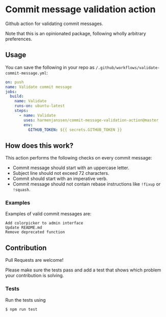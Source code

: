 # Commit message validation action

Github action for validating commit messages.

Note that this is an opinionated package, following wholly arbitrary preferences.

## Usage 

You can save the following in your repo as `/.github/workflows/validate-commit-message.yml`:

```yml
on: push
name: Validate commit message
jobs:
  build:
    name: Validate
    runs-on: ubuntu-latest
    steps:
      - name: Validate
        uses: harmenjanssen/commit-message-validation-action@master
        env:
          GITHUB_TOKEN: ${{ secrets.GITHUB_TOKEN }}
```

## How does this work?

This action performs the following checks on every commit message:

- Commit message should start with an uppercase letter.
- Subject line should not exceed 72 characters.
- Commit should start with an imperative verb.
- Commit message should not contain rebase instructions like `!fixup` or `!squash`.

### Examples

Examples of valid commit messages are:

```
Add colorpicker to admin interface
Update README.md
Remove deprecated function
```

## Contribution

Pull Requests are welcome! 

Please make sure the tests pass and add a test that shows which problem your contribution is solving.

### Tests

Run the tests using 

```
$ npm run test
```

